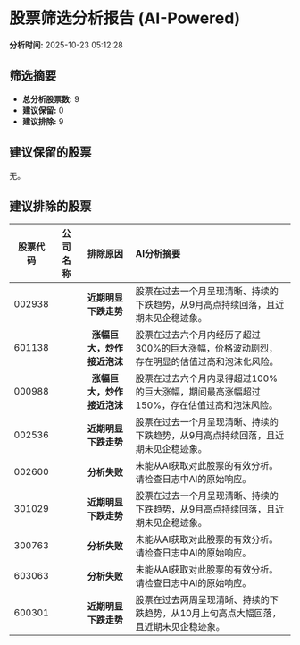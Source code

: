 # 股票筛选分析报告 (AI-Powered)

**分析时间:** 2025-10-23 05:12:28

## 筛选摘要

- **总分析股票数:** 9
- **建议保留:** 0
- **建议排除:** 9

## 建议保留的股票

无。


## 建议排除的股票

| 股票代码 | 公司名称 | 排除原因 | AI分析摘要 |
|:---:|:---:|:---:|:---|
| 002938 |  | **近期明显下跌走势** | 股票在过去一个月呈现清晰、持续的下跌趋势，从9月高点持续回落，且近期未见企稳迹象。 |
| 601138 |  | **涨幅巨大，炒作接近泡沫** | 股票在过去六个月内经历了超过300%的巨大涨幅，价格波动剧烈，存在明显的估值过高和泡沫化风险。 |
| 000988 |  | **涨幅巨大，炒作接近泡沫** | 股票在过去六个月内录得超过100%的巨大涨幅，期间最高涨幅超过150%，存在估值过高和泡沫风险。 |
| 002536 |  | **近期明显下跌走势** | 股票在过去一个月呈现清晰、持续的下跌趋势，从9月高点持续回落，且近期未见企稳迹象。 |
| 002600 |  | **分析失败** | 未能从AI获取对此股票的有效分析。请检查日志中AI的原始响应。 |
| 301029 |  | **近期明显下跌走势** | 股票在过去一个月呈现清晰、持续的下跌趋势，从9月高点持续回落，且近期未见企稳迹象。 |
| 300763 |  | **分析失败** | 未能从AI获取对此股票的有效分析。请检查日志中AI的原始响应。 |
| 603063 |  | **分析失败** | 未能从AI获取对此股票的有效分析。请检查日志中AI的原始响应。 |
| 600301 |  | **近期明显下跌走势** | 股票在过去两周呈现清晰、持续的下跌趋势，从10月上旬高点大幅回落，且近期未见企稳迹象。 |

